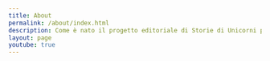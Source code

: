 ```yaml
---
title: About
permalink: /about/index.html
description: Come è nato il progetto editoriale di Storie di Unicorni per bambini
layout: page
youtube: true
---
```



